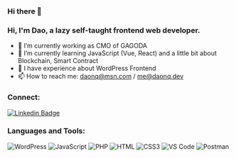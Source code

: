 ### Hi there 👋

### Hi, I'm Dao, a lazy self-taught frontend web developer.

- 🔭 I’m currently working as CMO of GAGODA
- 🌱 I’m currently learning JavaScript (Vue, React) and a little bit about Blockchain, Smart Contract
- 🎲 I have experience about WordPress Frontend
- 📫 How to reach me: daonq@msn.com / me@daonq.dev

### Connect:
[![Linkedin Badge](https://img.shields.io/badge/LinkedIn-0077B5?style=for-the-badge&logo=linkedin&logoColor=white)](https://www.linkedin.com/in/asksock/)

### Languages and Tools:
![WordPress](https://img.shields.io/badge/WordPress-%23DD0031.svg?&style=flat-wordpress&logo=wordpress&logoColor=white)
![JavaScript](https://img.shields.io/badge/JavaScript-F7DF1E?style=flat-square&logo=javascript&logoColor=black)
![PHP](https://img.shields.io/badge/PHP-F7F7F7?style=flat-square&logo=php&logoColor=00A7D0)
![HTML](https://img.shields.io/badge/HTML5-E34F26?style=flat-square&logo=html5&logoColor=white)
![CSS3](https://img.shields.io/badge/CSS3-1572B6?style=flat-square&logo=css3&logoColor=white)
![VS Code](https://img.shields.io/badge/VisualStudio-2C2B30?style=flastic&logo=VisualStudioCode&logoColor=007ACC)
![Postman](https://img.shields.io/badge/Postman-f7f7f7?style=flastic&logo=Postman&logoColor=FF6C37)
